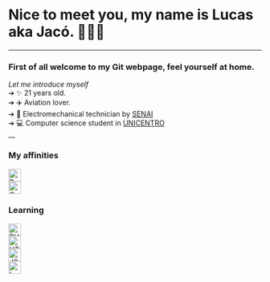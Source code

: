 <link rel="stylesheet" type="text/css" href="README.css">

# Nice to meet you, my name is Lucas aka Jacó.  👩🏻‍💻
<hr>


### First of all welcome to my Git webpage, feel yourself at home.<br>
*Let me introduce myself*<br>
➔ ✨ 21 years old. <br>
➔ ✈️ Aviation lover. <br>
➔ 🔧 Electromechanical technician by [SENAI](https://www.senaipr.org.br/guarapuava-1-9523-69443.shtml)<br>
➔ 💻 Computer science student in [UNICENTRO](https://www3.unicentro.br/)<br>
__<br>
### My affinities
<div class="row">
  <div class="col-1">
      <img src="https://user-images.githubusercontent.com/47838862/117913058-08b87e00-b2b7-11eb-8bc8-9da1c01104b0.png" alt="Python icon" height="25" width="25">
  </div>
  <div class="col-1">
       <img src="https://user-images.githubusercontent.com/47838862/117913102-1f5ed500-b2b7-11eb-96f3-9c9cd4aa7743.png" alt="C icon" height="25" width="25">
  </div>
</div>

### Learning

<div class="row">
  <div class="col-1">
      <img src="https://user-images.githubusercontent.com/47838862/117914484-d65c5000-b2b9-11eb-9414-b85816cfe9a9.png" alt="PHP icon" height="25" width="25">
  </div>
  <div class="col-1">
       <img src="https://user-images.githubusercontent.com/47838862/117914580-0572c180-b2ba-11eb-9a48-b484ce160f0a.png" alt="HTML+CSS icon" height="25" width="25">
  </div>
  <div class="col-1">
       <img src="https://user-images.githubusercontent.com/47838862/117914555-fdb31d00-b2b9-11eb-8ec6-271b6785e3c2.png" alt="JS icon" height="25" width="25">
  </div>
  <div class="col-1">
       <img src="https://user-images.githubusercontent.com/47838862/117914546-f7bd3c00-b2b9-11eb-9386-d836eb1014c8.png" alt="Laravel icon" height="25" width="25">
  </div>
</div>



